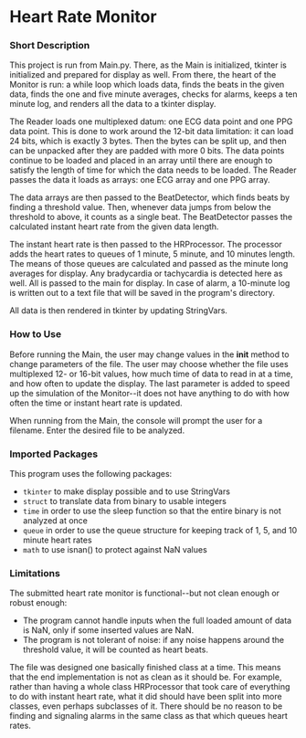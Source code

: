 # Heart Rate Monitor

### Short Description
This project is run from Main.py. There, as the Main is initialized, tkinter is initialized and prepared for display as well. From there, the heart of the Monitor is run: a while loop which loads data, finds the beats in the given data, finds the one and five minute averages, checks for alarms, keeps a ten minute log, and renders all the data to a tkinter display.

The Reader loads one multiplexed datum: one ECG data point and one PPG data point. This is done to work around the 12-bit data limitation: it can load 24 bits, which is exactly 3 bytes. Then the bytes can be split up, and then can be unpacked after they are padded with more 0 bits. The data points continue to be loaded and placed in an array until there are enough to satisfy the length of time for which the data needs to be loaded. The Reader passes the data it loads as arrays: one ECG array and one PPG array.

The data arrays are then passed to the BeatDetector, which finds beats by finding a threshold value. Then, whenever data jumps from below the threshold to above, it counts as a single beat. The BeatDetector passes the calculated instant heart rate from the given data length.

The instant heart rate is then passed to the HRProcessor. The processor adds the heart rates to queues of 1 minute, 5 minute, and 10 minutes length. The means of those queues are calculated and passed as the minute long averages for display. Any bradycardia or tachycardia is detected here as well. All is passed to the main for display. In case of alarm, a 10-minute log is written out to a text file that will be saved in the program's directory.

All data is then rendered in tkinter by updating StringVars.

### How to Use
Before running the Main, the user may change values in the __init__ method to change parameters of the file. The user may choose whether the file uses multiplexed 12- or 16-bit values, how much time of data to read in at a time, and how often to update the display. The last parameter is added to speed up the simulation of the Monitor--it does not have anything to do with how often the time or instant heart rate is updated.

When running from the Main, the console will prompt the user for a filename. Enter the desired file to be analyzed.

### Imported Packages
This program uses the following packages:
* `tkinter` to make display possible and to use StringVars
* `struct` to translate data from binary to usable integers
* `time` in order to use the sleep function so that the entire binary is not analyzed at once
* `queue` in order to use the queue structure for keeping track of 1, 5, and 10 minute heart rates
* `math` to use isnan() to protect against NaN values

### Limitations
The submitted heart rate monitor is functional--but not clean enough or robust enough:
* The program cannot handle inputs when the full loaded amount of data is NaN, only if some inserted values are NaN.
* The program is not tolerant of noise: if any noise happens around the threshold value, it will be counted as heart beats.

The file was designed one basically finished class at a time. This means that the end implementation is not as clean as it should be. For example, rather than having a whole class HRProcessor that took care of everything to do with instant heart rate, what it did should have been split into more classes, even perhaps subclasses of it. There should be no reason to be finding and signaling alarms in the same class as that which queues heart rates.
